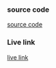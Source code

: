 ### source code 
<a href="https://github.com/rcmehedi15/mehedi-final-portfolio"> source code </a> <br />

### Live link
<a href="https://mehedi-web.netlify.app"> live link </a> 
